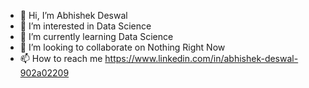 - 👋 Hi, I’m Abhishek Deswal
- 👀 I’m interested in Data Science
- 🌱 I’m currently learning Data Science
- 💞️ I’m looking to collaborate on Nothing Right Now 
- 📫 How to reach me https://www.linkedin.com/in/abhishek-deswal-902a02209

<!---
DeswalAbhishek01/DeswalAbhishek01 is a ✨ special ✨ repository because its `README.md` (this file) appears on your GitHub profile.
You can click the Preview link to take a look at your changes.
--->
